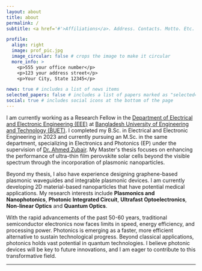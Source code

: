 ```yaml
---
layout: about
title: about
permalink: /
subtitle: <a href='#'>Affiliations</a>. Address. Contacts. Motto. Etc.

profile:
  align: right
  image: prof_pic.jpg
  image_circular: false # crops the image to make it circular
  more_info: >
    <p>555 your office number</p>
    <p>123 your address street</p>
    <p>Your City, State 12345</p>

news: true # includes a list of news items
selected_papers: false # includes a list of papers marked as "selected={true}"
social: true # includes social icons at the bottom of the page
---
```


I am currently working as a Research Fellow in the [Department of Electrical and Electronic Engineering (EEE)][EEE-BUET] at [Bangladesh University of Engineering and Technology (BUET)][buet]. I completed my B.Sc. in Electrical and Electronic Engineering in 2023 and currently pursuing an M.Sc. in the same department, specializing in Electronics and Photonics (EP) under the supervision of [Dr. Ahmed Zubair][DAZ]. My Master's thesis focuses on enhancing the performance of ultra-thin film perovskite solar cells beyond the visible spectrum through the incorporation of plasmonic nanoparticles.

Beyond my thesis, I also have experience designing graphene-based plasmonic waveguides and integrable plasmonic devices. I am currently developing 2D material-based nanoparticles that have potential medical applications. My research interests include **Plasmonics and Nanophotonics**, **Photonic Integrated Circuit**, **Ultrafast Optoelectronics**, **Non-linear Optics** and **Quantum Optics**. 

With the rapid advancements of the past 50-60 years, traditional semiconductor electronics now faces limits in speed, energy efficiency, and processing power. Photonics is emerging as a faster, more efficient alternative to sustain technological progress. Beyond classical applications, photonics holds vast potential in quantum technologies. I believe photonic devices will be key to future innovations, and I am eager to contribute to this transformative field.


---
[DAZ]:https://sites.google.com/view/ahmed-zubair-research-group/home
[EEE-BUET]:https://eee.buet.ac.bd/
[buet]:https://www.buet.ac.bd/

<!-- Write your biography here. Tell the world about yourself. Link to your favorite [subreddit](http://reddit.com). You can put a picture in, too. The code is already in, just name your picture `prof_pic.jpg` and put it in the `img/` folder.

Put your address / P.O. box / other info right below your picture. You can also disable any of these elements by editing `profile` property of the YAML header of your `_pages/about.md`. Edit `_bibliography/papers.bib` and Jekyll will render your [publications page](/al-folio/publications/) automatically.

Link to your social media connections, too. This theme is set up to use [Font Awesome icons](https://fontawesome.com/) and [Academicons](https://jpswalsh.github.io/academicons/), like the ones below. Add your Facebook, Twitter, LinkedIn, Google Scholar, or just disable all of them. -->
